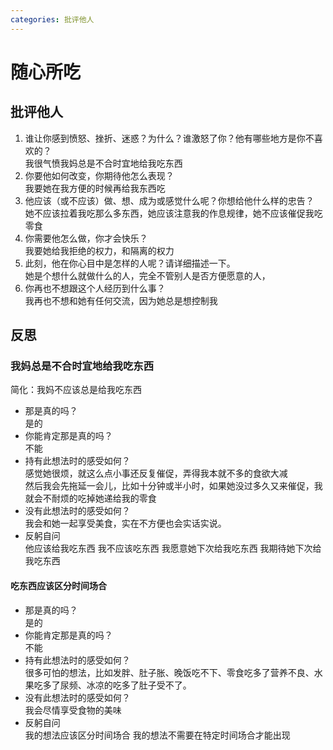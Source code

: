 ```yaml
---
categories: 批评他人
---
```


# 随心所吃

## 批评他人

1. 谁让你感到愤怒、挫折、迷惑？为什么？谁激怒了你？他有哪些地方是你不喜欢的？  
我很气愤我妈总是不合时宜地给我吃东西
2. 你要他如何改变，你期待他怎么表现？  
我要她在我方便的时候再给我东西吃
3. 他应该（或不应该）做、想、成为或感觉什么呢？你想给他什么样的忠告？  
她不应该拉着我吃那么多东西，她应该注意我的作息规律，她不应该催促我吃零食
4. 你需要他怎么做，你才会快乐？  
我要她给我拒绝的权力，和隔离的权力
5. 此刻，他在你心目中是怎样的人呢？请详细描述一下。  
她是个想什么就做什么的人，完全不管别人是否方便愿意的人，
6. 你再也不想跟这个人经历到什么事？  
我再也不想和她有任何交流，因为她总是想控制我

## 反思

### 我妈总是不合时宜地给我吃东西

简化：我妈不应该总是给我吃东西

- 那是真的吗？  
是的
- 你能肯定那是真的吗？  
不能
- 持有此想法时的感受如何？  
感觉她很烦，就这么点小事还反复催促，弄得我本就不多的食欲大减  
然后我会先拖延一会儿，比如十分钟或半小时，如果她没过多久又来催促，我就会不耐烦的吃掉她递给我的零食
- 没有此想法时的感受如何？  
我会和她一起享受美食，实在不方便也会实话实说。
- 反躬自问  
他应该给我吃东西
我不应该吃东西
我愿意她下次给我吃东西
我期待她下次给我吃东西

#### 吃东西应该区分时间场合

- 那是真的吗？  
是的
- 你能肯定那是真的吗？  
不能
- 持有此想法时的感受如何？  
很多可怕的想法，比如发胖、肚子胀、晚饭吃不下、零食吃多了营养不良、水果吃多了尿频、冰凉的吃多了肚子受不了。
- 没有此想法时的感受如何？  
我会尽情享受食物的美味
- 反躬自问  
我的想法应该区分时间场合
我的想法不需要在特定时间场合才能出现